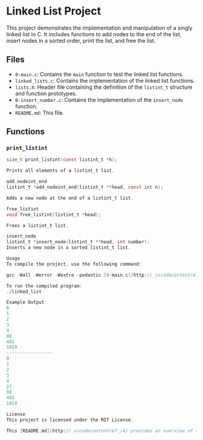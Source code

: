 # Linked List Project

This project demonstrates the implementation and manipulation of a singly linked list in C. It includes functions to add nodes to the end of the list, insert nodes in a sorted order, print the list, and free the list.

## Files

- `0-main.c`: Contains the `main` function to test the linked list functions.
- `linked_lists.c`: Contains the implementation of the linked list functions.
- `lists.h`: Header file containing the definition of the `listint_t` structure and function prototypes.
- `0-insert_number.c`: Contains the implementation of the `insert_node` function.
- `README.md`: This file.

## Functions

### `print_listint`

```c
size_t print_listint(const listint_t *h);

Prints all elements of a listint_t list.

add_nodeint_end
listint_t *add_nodeint_end(listint_t **head, const int n);

Adds a new node at the end of a listint_t list.

free_listint
void free_listint(listint_t *head);

Frees a listint_t list.

insert_node
listint_t *insert_node(listint_t **head, int number);
Inserts a new node in a sorted listint_t list.

Usage
To compile the project, use the following command:

gcc -Wall -Werror -Wextra -pedantic [0-main.c](http://_vscodecontentref_/1) [linked_lists.c](http://_vscodecontentref_/2) [0-insert_number.c](http://_vscodecontentref_/3) -o linked_list

To run the compiled program:
./linked_list

Example Output
0
1
2
3
4
98
402
1024
-----------------
0
1
2
3
4
27
98
402
1024

License
This project is licensed under the MIT License.

This [README.md](http://_vscodecontentref_/4) provides an overview of the project, details about the files and functions, usage instructions, and an example output.

